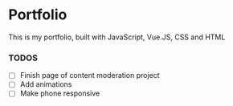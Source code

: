# Portfolio

This is my portfolio, built with JavaScript, Vue.JS, CSS and HTML


### TODOS

- [ ] Finish page of content moderation project
- [ ] Add animations
- [ ] Make phone responsive